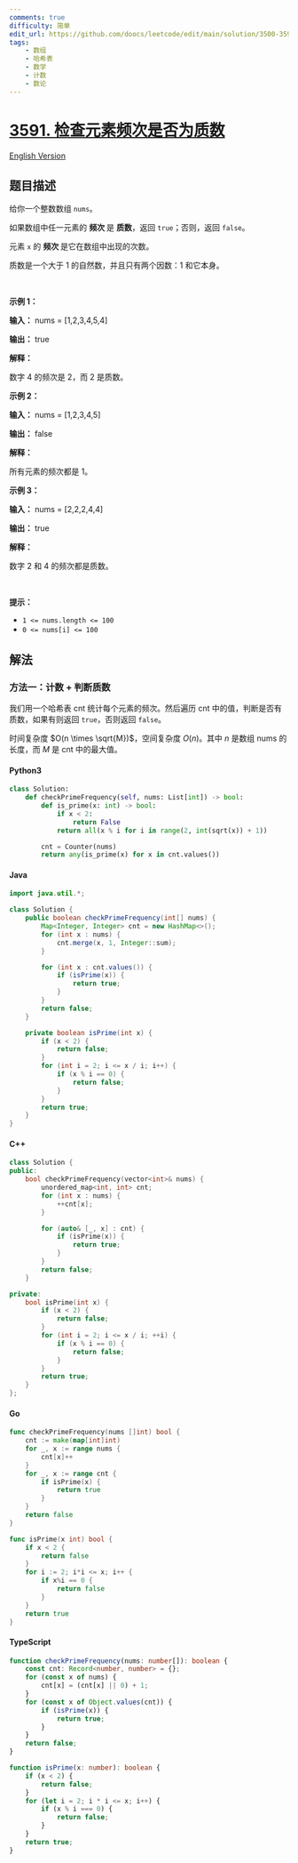 ```yaml
---
comments: true
difficulty: 简单
edit_url: https://github.com/doocs/leetcode/edit/main/solution/3500-3599/3591.Check%20if%20Any%20Element%20Has%20Prime%20Frequency/README.md
tags:
    - 数组
    - 哈希表
    - 数学
    - 计数
    - 数论
---
```


<!-- problem:start -->

# [3591. 检查元素频次是否为质数](https://leetcode.cn/problems/check-if-any-element-has-prime-frequency)

[English Version](/solution/3500-3599/3591.Check%20if%20Any%20Element%20Has%20Prime%20Frequency/README_EN.md)

## 题目描述

<!-- description:start -->

<p>给你一个整数数组 <code>nums</code>。</p>

<p>如果数组中任一元素的&nbsp;<strong>频次&nbsp;</strong>是&nbsp;<strong>质数</strong>，返回 <code>true</code>；否则，返回 <code>false</code>。</p>

<p>元素 <code>x</code> 的&nbsp;<strong>频次&nbsp;</strong>是它在数组中出现的次数。</p>

<p>质数是一个大于 1 的自然数，并且只有两个因数：1 和它本身。</p>

<p>&nbsp;</p>

<p><strong class="example">示例 1：</strong></p>

<div class="example-block">
<p><strong>输入：</strong> <span class="example-io">nums = [1,2,3,4,5,4]</span></p>

<p><strong>输出：</strong> <span class="example-io">true</span></p>

<p><strong>解释：</strong></p>

<p>数字 4 的频次是 2，而 2 是质数。</p>
</div>

<p><strong class="example">示例 2：</strong></p>

<div class="example-block">
<p><strong>输入：</strong> <span class="example-io">nums = [1,2,3,4,5]</span></p>

<p><strong>输出：</strong> <span class="example-io">false</span></p>

<p><strong>解释：</strong></p>

<p>所有元素的频次都是 1。</p>
</div>

<p><strong class="example">示例 3：</strong></p>

<div class="example-block">
<p><strong>输入：</strong> <span class="example-io">nums = [2,2,2,4,4]</span></p>

<p><strong>输出：</strong> <span class="example-io">true</span></p>

<p><strong>解释：</strong></p>

<p>数字 2 和 4 的频次都是质数。</p>
</div>

<p>&nbsp;</p>

<p><strong>提示：</strong></p>

<ul>
	<li><code>1 &lt;= nums.length &lt;= 100</code></li>
	<li><code>0 &lt;= nums[i] &lt;= 100</code></li>
</ul>

<!-- description:end -->

## 解法

<!-- solution:start -->

### 方法一：计数 + 判断质数

我们用一个哈希表 $\text{cnt}$ 统计每个元素的频次。然后遍历 $\text{cnt}$ 中的值，判断是否有质数，如果有则返回 `true`，否则返回 `false`。

时间复杂度 $O(n \times \sqrt{M})$，空间复杂度 $O(n)$。其中 $n$ 是数组 $\text{nums}$ 的长度，而 $M$ 是 $\text{cnt}$ 中的最大值。

<!-- tabs:start -->

#### Python3

```python
class Solution:
    def checkPrimeFrequency(self, nums: List[int]) -> bool:
        def is_prime(x: int) -> bool:
            if x < 2:
                return False
            return all(x % i for i in range(2, int(sqrt(x)) + 1))

        cnt = Counter(nums)
        return any(is_prime(x) for x in cnt.values())
```

#### Java

```java
import java.util.*;

class Solution {
    public boolean checkPrimeFrequency(int[] nums) {
        Map<Integer, Integer> cnt = new HashMap<>();
        for (int x : nums) {
            cnt.merge(x, 1, Integer::sum);
        }

        for (int x : cnt.values()) {
            if (isPrime(x)) {
                return true;
            }
        }
        return false;
    }

    private boolean isPrime(int x) {
        if (x < 2) {
            return false;
        }
        for (int i = 2; i <= x / i; i++) {
            if (x % i == 0) {
                return false;
            }
        }
        return true;
    }
}
```

#### C++

```cpp
class Solution {
public:
    bool checkPrimeFrequency(vector<int>& nums) {
        unordered_map<int, int> cnt;
        for (int x : nums) {
            ++cnt[x];
        }

        for (auto& [_, x] : cnt) {
            if (isPrime(x)) {
                return true;
            }
        }
        return false;
    }

private:
    bool isPrime(int x) {
        if (x < 2) {
            return false;
        }
        for (int i = 2; i <= x / i; ++i) {
            if (x % i == 0) {
                return false;
            }
        }
        return true;
    }
};
```

#### Go

```go
func checkPrimeFrequency(nums []int) bool {
	cnt := make(map[int]int)
	for _, x := range nums {
		cnt[x]++
	}
	for _, x := range cnt {
		if isPrime(x) {
			return true
		}
	}
	return false
}

func isPrime(x int) bool {
	if x < 2 {
		return false
	}
	for i := 2; i*i <= x; i++ {
		if x%i == 0 {
			return false
		}
	}
	return true
}
```

#### TypeScript

```ts
function checkPrimeFrequency(nums: number[]): boolean {
    const cnt: Record<number, number> = {};
    for (const x of nums) {
        cnt[x] = (cnt[x] || 0) + 1;
    }
    for (const x of Object.values(cnt)) {
        if (isPrime(x)) {
            return true;
        }
    }
    return false;
}

function isPrime(x: number): boolean {
    if (x < 2) {
        return false;
    }
    for (let i = 2; i * i <= x; i++) {
        if (x % i === 0) {
            return false;
        }
    }
    return true;
}
```

<!-- tabs:end -->

<!-- solution:end -->

<!-- problem:end -->

